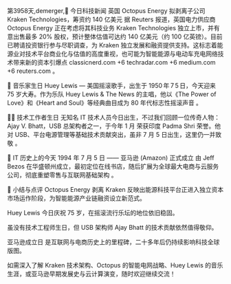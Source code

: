 第3958天,demerger,📰 今日科技新闻
英国 Octopus Energy 拟剥离子公司 Kraken Technologies，筹资约 140 亿美元
据 Reuters 报道，英国电力供应商 Octopus Energy 正在考虑将其科技业务 Kraken Technologies 独立上市，并有意出售最多 20% 股权，预计整体估值可达约 140 亿美元（约 100 亿英镑）。目前已聘请投资银行参与尽职调查，为 Kraken 独立发展和融资提供支持。这标志着能源业对技术平台商业化与估值的高度重视，也可能为智能能源与电动车充电网络技术带来新的资本引爆点 
classicnerd.com
+6
techradar.com
+6
medium.com
+6
reuters.com
。

🎵 音乐家生日
Huey Lewis — 美国摇滚歌手，出生于 1950 年 7 5 日，今天迎来 75 岁大寿。作为乐队 Huey Lewis & The News 的主唱，他以《The Power of Love》和《Heart and Soul》等经典曲目成为 80 年代标志性摇滚声音 。

👨‍💻 技术工作者生日
无知名 IT 技术人员今日出生，不过我们回顾一位传奇人物：Ajay V. Bhatt，USB 总架构者之一，于今年 1 月 荣获印度 Padma Shri 荣誉。他对 USB、平台电源管理等基础技术贡献突出，虽非 7 月 5 日出生，这里仍一并致敬 。

📜 IT 历史上的今天
1994 年 7 月 5 日 —— 亚马逊 (Amazon) 正式成立
由 Jeff Bezos 在华盛顿州成立，最初定位在线书店，随后扩展为全球最大电商与云服务公司，彻底重塑零售与互联网基础架构 。

📝 小结与点评
Octopus Energy 剥离 Kraken 反映出能源科技平台正进入独立资本市场运作阶段，为智能能源产业链融资设立新范式。

Huey Lewis 今日庆祝 75 岁，在摇滚流行乐坛的地位依旧稳固。

虽没有技术工程师生日，但 USB 架构师 Ajay Bhatt 的技术贡献依然值得敬仰。

亚马逊成立日 是互联网与电商历史上的里程碑，二十多年后仍持续影响科技全球版图。

如需深入了解 Kraken 技术架构、Octopus 的智能电网战略、Huey Lewis 的音乐生涯，或亚马逊早期发展史与云计算演变，随时欢迎继续交流！
